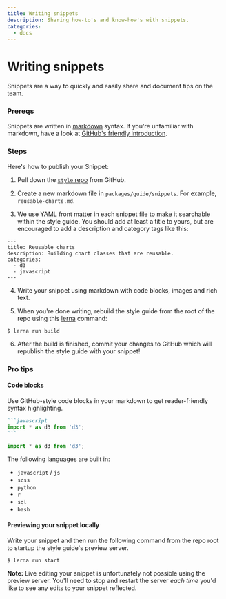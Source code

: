 ```yaml
---
title: Writing snippets
description: Sharing how-to's and know-how's with snippets.
categories:
  - docs
---
```


# Writing snippets

Snippets are a way to quickly and easily share and document tips on the team.


### Prereqs

Snippets are written in [markdown](https://www.markdownguide.org/) syntax. If you're unfamiliar with markdown, have a look at [GitHub's friendly introduction](https://guides.github.com/features/mastering-markdown/).

### Steps

Here's how to publish your Snippet:

1. Pull down the [`style` repo](https://github.com/reuters-graphics) from GitHub.

2. Create a new markdown file in `packages/guide/snippets`. For example, `reusable-charts.md`.

3. We use YAML front matter in each snippet file to make it searchable within the style guide. You should add at least a title to yours, but are encouraged to add a description and category tags like this:

  ```
  ---
  title: Reusable charts
  description: Building chart classes that are reusable.
  categories:
    - d3
    - javascript
  ---

  ```

4. Write your snippet using markdown with code blocks, images and rich text.

5. When you're done writing, rebuild the style guide from the root of the repo using this [lerna](https://lerna.js.org/) command:

  ```
  $ lerna run build
  ```

6. After the build is finished, commit your changes to GitHub which will republish the style guide with your snippet!

### Pro tips

#### Code blocks

Use GitHub-style code blocks in your markdown to get reader-friendly syntax highlighting.


~~~markdown
```javascript
import * as d3 from 'd3';
```
~~~


```javascript
import * as d3 from 'd3';

```

The following languages are built in:
- `javascript` / `js`
- `scss`
- `python`
- `r`
- `sql`
- `bash`

#### Previewing your snippet locally

Write your snippet and then run the following command from the repo root to startup the style guide's preview server.

```
$ lerna run start
```

**Note:** Live editing your snippet is unfortunately not possible using the preview server. You'll need to stop and restart the server *each time* you'd like to see any edits to your snippet reflected.
